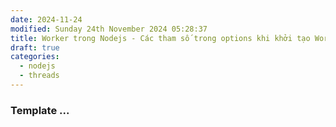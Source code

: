 ```yaml
---
date: 2024-11-24
modified: Sunday 24th November 2024 05:28:37
title: Worker trong Nodejs - Các tham số trong options khi khởi tạo Worker. 
draft: true
categories:
  - nodejs
  - threads
---
```


### Template ...
